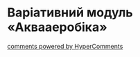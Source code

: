 <div id="hypercomments_widget" class="js-hypercomments-widget invisible"></div>

Варіативний модуль «Аквааеробіка»
=============================



<div class="js-hypercomments-container">
    <a href="http://hypercomments.com" class="hc-link" title="comments widget">comments powered by HyperComments</a>
</div>